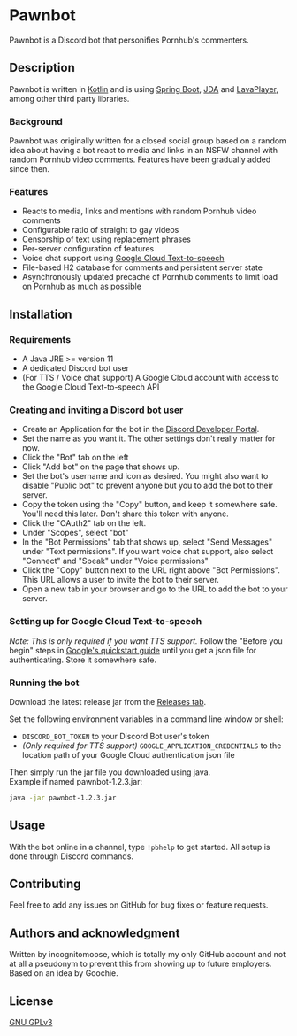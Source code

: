 # Pawnbot
Pawnbot is a Discord bot that personifies Pornhub's commenters.

## Description
Pawnbot is written in [Kotlin](https://kotlinlang.org/) and is using [Spring Boot](https://spring.io/projects/spring-boot), [JDA](https://github.com/DV8FromTheWorld/JDA) and [LavaPlayer](https://github.com/sedmelluq/lavaplayer), among other third party libraries.

### Background
Pawnbot was originally written for a closed social group based on a random idea about having a bot react to media and links in an NSFW channel with random Pornhub video comments. Features have been gradually added since then.

### Features
- Reacts to media, links and mentions with random Pornhub video comments
- Configurable ratio of straight to gay videos
- Censorship of text using replacement phrases
- Per-server configuration of features
- Voice chat support using [Google Cloud Text-to-speech](https://cloud.google.com/text-to-speech/)
- File-based H2 database for comments and persistent server state
- Asynchronously updated precache of Pornhub comments to limit load on Pornhub as much as possible

## Installation

### Requirements
- A Java JRE >= version 11
- A dedicated Discord bot user
- (For TTS / Voice chat support) A Google Cloud account with access to the Google Cloud Text-to-speech API

### Creating and inviting a Discord bot user
- Create an Application for the bot in the [Discord Developer Portal](https://discordapp.com/developers/applications/).
- Set the name as you want it. The other settings don't really matter for now.
- Click the "Bot" tab on the left
- Click "Add bot" on the page that shows up.
- Set the bot's username and icon as desired. You might also want to disable "Public bot" to prevent anyone but you to add the bot to their server.
- Copy the token using the "Copy" button, and keep it somewhere safe. You'll need this later. Don't share this token with anyone.
- Click the "OAuth2" tab on the left.
- Under "Scopes", select "bot"
- In the "Bot Permissions" tab that shows up, select "Send Messages" under "Text permissions". If you want voice chat support, also select "Connect" and "Speak" under "Voice permissions"
- Click the "Copy" button next to the URL right above "Bot Permissions". This URL allows a user to invite the bot to their server.
- Open a new tab in your browser and go to the URL to add the bot to your server.

### Setting up for Google Cloud Text-to-speech
*Note: This is only required if you want TTS support.*
Follow the "Before you begin" steps in [Google's quickstart guide](https://cloud.google.com/text-to-speech/docs/quickstart-client-libraries) until you get a json file for authenticating. Store it somewhere safe.

### Running the bot
Download the latest release jar from the [Releases tab](https://github.com/incognitomoose/pawnbot/releases).

Set the following environment variables in a command line window or shell:
- `DISCORD_BOT_TOKEN` to your Discord Bot user's token
- *(Only required for TTS support)* `GOOGLE_APPLICATION_CREDENTIALS` to the location path of your Google Cloud authentication json file

Then simply run the jar file you downloaded using java.  
Example if named pawnbot-1.2.3.jar:
```bash
java -jar pawnbot-1.2.3.jar
```

## Usage
With the bot online in a channel, type `!pbhelp` to get started. All setup is done through Discord commands.

## Contributing
Feel free to add any issues on GitHub for bug fixes or feature requests.

## Authors and acknowledgment
Written by incognitomoose, which is totally my only GitHub account and not at all a pseudonym to prevent this from showing up to future employers.  
Based on an idea by Goochie.

## License
[GNU GPLv3](https://choosealicense.com/licenses/gpl-3.0/)
